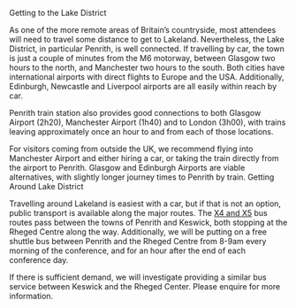 Getting to the Lake District

As one of the more remote areas of Britain’s countryside, most attendees will
need to travel some distance to get to Lakeland. Nevertheless, the Lake
District, in particular Penrith, is well connected. If travelling by car, the
town is just a couple of minutes from the M6 motorway, between Glasgow two
hours to the north, and Manchester two hours to the south. Both cities have
international airports with direct flights to Europe and the USA. Additionally,
Edinburgh, Newcastle and Liverpool airports are all easily within reach by car.

Penrith train station also provides good connections to both Glasgow Airport
(2h20), Manchester Airport (1h40) and to London (3h00), with trains leaving
approximately once an hour to and from each of those locations.

For visitors coming from outside the UK, we recommend flying into Manchester
Airport and either hiring a car, or taking the train directly from the airport
to Penrith. Glasgow and Edinburgh Airports are viable alternatives, with
slightly longer journey times to Penrith by train.  Getting Around Lake
District

Travelling around Lakeland is easiest with a car, but if that is not an option,
public transport is available along the major routes. The [X4 and
X5](https://www.stagecoachbus.com/pdfs/XNCX004.pdf) bus routes pass between the
towns of Penrith and Keswick, both stopping at the Rheged
Centre along the way. Additionally, we will be putting on a free shuttle bus
between Penrith and the Rheged Centre from 8-9am every morning of the
conference, and for an hour after the end of each conference day.

If there is sufficient demand, we will investigate providing a similar bus
service between Keswick and the Rheged Center. Please enquire for more
information.

